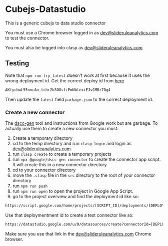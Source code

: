# Cubejs-Datastudio

This is a generic cubejs to data studio connector

You must use a Chrome browser logged in as dev@slideruleanalytics.com to test
the connector.

You must also be logged into clasp as dev@slideruleanalytics.com

## Testing

Note that `npm run try_latest` doesn't work at first because it uses the wrong
deployment id. Get the correct deploy id from
[here](https://script.google.com/home/projects/1xEDsQ9o0cLXwXIgfAulqmFktZoioqJX3duxO_CcWEkoNMeVNBIOtswyk/deployments/AKfycbwL55nncAn_tchr2b3OOsliPmNblexiEJvCMBz7Og4)

```bash
AKfycbwL55nncAn_tchr2b3OOsliPmNblexiEJvCMBz7Og4
```

Then update the `latest` field `package.json` to the correct deployment id.

### Create a new connector

The
[dscc-gen](https://developers.google.com/datastudio/connector/local-development)
tool and instructions from Google work but are garbage. To actually use them to
create a new connector you must:

1. Create a temporary directory
2. cd to the temp directory and run `clasp login` and login as
   dev@slideruleanalytics.com
3. run `clasp create` to create a temporary projects
4. run `npx @google/dscc-gen connector` to create the connector app script. It
   will create this in a new connector directory.
5. cd to your connector directory
6. move the `.clasp` file in the `src` directory to the root of your connector
   directory
7. run `npm run push`
8. run `npm run open` to open the project in Google App Script.
9. go to the project overview and find the deployment id like so:

```bash
https://script.google.com/home/projects/[SCRIPT_ID]/deployments/[DEPLOYMENT_ID]
```

Use that deploymentment id to create a test connector like so:

```bash
https://datastudio.google.com/u/0/datasources/create?connectorId=[DEPLOYMENT_ID]
```

Make sure you use that link in the dev@slideruleanalytics.com Chrome browser.
